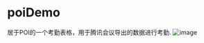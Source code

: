 # poiDemo
居于POI的一个考勤表格，用于腾讯会议导出的数据进行考勤.
![image](https://user-images.githubusercontent.com/46413271/162890841-59233bbd-6d60-4881-baad-7d72b091d74f.png)
